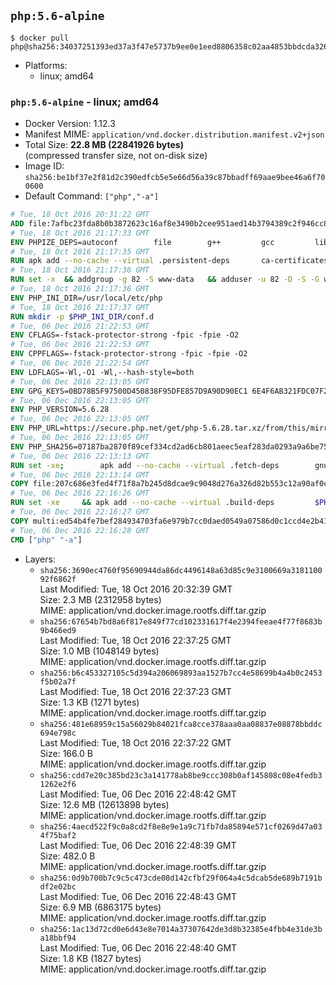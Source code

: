## `php:5.6-alpine`

```console
$ docker pull php@sha256:34037251393ed37a3f47e5737b9ee0e1eed8806358c02aa4853bbdcda3264559
```

-	Platforms:
	-	linux; amd64

### `php:5.6-alpine` - linux; amd64

-	Docker Version: 1.12.3
-	Manifest MIME: `application/vnd.docker.distribution.manifest.v2+json`
-	Total Size: **22.8 MB (22841926 bytes)**  
	(compressed transfer size, not on-disk size)
-	Image ID: `sha256:be1bf37e2f81d2c390edfcb5e5e66d56a39c87bbadff69aae9bee46a6f700600`
-	Default Command: `["php","-a"]`

```dockerfile
# Tue, 18 Oct 2016 20:31:22 GMT
ADD file:7afbc23fda8b0b3872623c16af8e3490b2cee951aed14b3794389c2f946cc8c7 in / 
# Tue, 18 Oct 2016 21:17:33 GMT
ENV PHPIZE_DEPS=autoconf 		file 		g++ 		gcc 		libc-dev 		make 		pkgconf 		re2c
# Tue, 18 Oct 2016 21:17:35 GMT
RUN apk add --no-cache --virtual .persistent-deps 		ca-certificates 		curl 		tar 		xz
# Tue, 18 Oct 2016 21:17:36 GMT
RUN set -x 	&& addgroup -g 82 -S www-data 	&& adduser -u 82 -D -S -G www-data www-data
# Tue, 18 Oct 2016 21:17:36 GMT
ENV PHP_INI_DIR=/usr/local/etc/php
# Tue, 18 Oct 2016 21:17:37 GMT
RUN mkdir -p $PHP_INI_DIR/conf.d
# Tue, 06 Dec 2016 21:22:53 GMT
ENV CFLAGS=-fstack-protector-strong -fpic -fpie -O2
# Tue, 06 Dec 2016 21:22:53 GMT
ENV CPPFLAGS=-fstack-protector-strong -fpic -fpie -O2
# Tue, 06 Dec 2016 21:22:54 GMT
ENV LDFLAGS=-Wl,-O1 -Wl,--hash-style=both
# Tue, 06 Dec 2016 22:13:05 GMT
ENV GPG_KEYS=0BD78B5F97500D450838F95DFE857D9A90D90EC1 6E4F6AB321FDC07F2C332E3AC2BF0BC433CFC8B3
# Tue, 06 Dec 2016 22:13:05 GMT
ENV PHP_VERSION=5.6.28
# Tue, 06 Dec 2016 22:13:05 GMT
ENV PHP_URL=https://secure.php.net/get/php-5.6.28.tar.xz/from/this/mirror PHP_ASC_URL=https://secure.php.net/get/php-5.6.28.tar.xz.asc/from/this/mirror
# Tue, 06 Dec 2016 22:13:05 GMT
ENV PHP_SHA256=07187ba2870f89cef334cd2ad6cb801aeec5eaf283da0293a9a6be75d6786d11 PHP_MD5=1e01c66b2e67ab3b56a6180ee560fe4c
# Tue, 06 Dec 2016 22:13:13 GMT
RUN set -xe; 		apk add --no-cache --virtual .fetch-deps 		gnupg 		openssl 	; 		mkdir -p /usr/src; 	cd /usr/src; 		wget -O php.tar.xz "$PHP_URL"; 		if [ -n "$PHP_SHA256" ]; then 		echo "$PHP_SHA256 *php.tar.xz" | sha256sum -c -; 	fi; 	if [ -n "$PHP_MD5" ]; then 		echo "$PHP_MD5 *php.tar.xz" | md5sum -c -; 	fi; 		if [ -n "$PHP_ASC_URL" ]; then 		wget -O php.tar.xz.asc "$PHP_ASC_URL"; 		export GNUPGHOME="$(mktemp -d)"; 		for key in $GPG_KEYS; do 			gpg --keyserver ha.pool.sks-keyservers.net --recv-keys "$key"; 		done; 		gpg --batch --verify php.tar.xz.asc php.tar.xz; 		rm -r "$GNUPGHOME"; 	fi; 		apk del .fetch-deps
# Tue, 06 Dec 2016 22:13:14 GMT
COPY file:207c686e3fed4f71f8a7b245d8dcae9c9048d276a326d82b553c12a90af0c0ca in /usr/local/bin/ 
# Tue, 06 Dec 2016 22:16:26 GMT
RUN set -xe 	&& apk add --no-cache --virtual .build-deps 		$PHPIZE_DEPS 		curl-dev 		libedit-dev 		libxml2-dev 		openssl-dev 		sqlite-dev 		&& docker-php-source extract 	&& cd /usr/src/php 	&& ./configure 		--with-config-file-path="$PHP_INI_DIR" 		--with-config-file-scan-dir="$PHP_INI_DIR/conf.d" 				--disable-cgi 				--enable-ftp 		--enable-mbstring 		--enable-mysqlnd 				--with-curl 		--with-libedit 		--with-openssl 		--with-zlib 				$PHP_EXTRA_CONFIGURE_ARGS 	&& make -j "$(getconf _NPROCESSORS_ONLN)" 	&& make install 	&& { find /usr/local/bin /usr/local/sbin -type f -perm +0111 -exec strip --strip-all '{}' + || true; } 	&& make clean 	&& docker-php-source delete 		&& runDeps="$( 		scanelf --needed --nobanner --recursive /usr/local 			| awk '{ gsub(/,/, "\nso:", $2); print "so:" $2 }' 			| sort -u 			| xargs -r apk info --installed 			| sort -u 	)" 	&& apk add --no-cache --virtual .php-rundeps $runDeps 		&& apk del .build-deps
# Tue, 06 Dec 2016 22:16:27 GMT
COPY multi:ed54b4fe7bef284934703fa6e979b7cc0daed0549a07586d0c1ccd4e2b41884a in /usr/local/bin/ 
# Tue, 06 Dec 2016 22:16:28 GMT
CMD ["php" "-a"]
```

-	Layers:
	-	`sha256:3690ec4760f95690944da86dc4496148a63d85c9e3100669a318110092f6862f`  
		Last Modified: Tue, 18 Oct 2016 20:32:39 GMT  
		Size: 2.3 MB (2312958 bytes)  
		MIME: application/vnd.docker.image.rootfs.diff.tar.gzip
	-	`sha256:67654b7bd8a6f817e849f77cd102331617f4e2394feeae4f77f8683b9b466ed9`  
		Last Modified: Tue, 18 Oct 2016 22:37:25 GMT  
		Size: 1.0 MB (1048149 bytes)  
		MIME: application/vnd.docker.image.rootfs.diff.tar.gzip
	-	`sha256:b6c453327105c5d394a206069893aa1527b7cc4e58699b4a4b0c2453f5b02a7f`  
		Last Modified: Tue, 18 Oct 2016 22:37:23 GMT  
		Size: 1.3 KB (1271 bytes)  
		MIME: application/vnd.docker.image.rootfs.diff.tar.gzip
	-	`sha256:481e68959c15a56029b84021fca8cce378aaa0aa08837e08878bbddc694e798c`  
		Last Modified: Tue, 18 Oct 2016 22:37:22 GMT  
		Size: 166.0 B  
		MIME: application/vnd.docker.image.rootfs.diff.tar.gzip
	-	`sha256:cdd7e20c385bd23c3a141778ab8be9ccc308b0af145808c08e4fedb31262e2f6`  
		Last Modified: Tue, 06 Dec 2016 22:48:42 GMT  
		Size: 12.6 MB (12613898 bytes)  
		MIME: application/vnd.docker.image.rootfs.diff.tar.gzip
	-	`sha256:4aecd522f9c0a8cd2f8e8e9e1a9c71fb7da85894e571cf0269d47a034f75baf2`  
		Last Modified: Tue, 06 Dec 2016 22:48:39 GMT  
		Size: 482.0 B  
		MIME: application/vnd.docker.image.rootfs.diff.tar.gzip
	-	`sha256:0d9b700b7c9c5c473cde08d142cfbf29f064a4c5dcab5de689b7191bdf2e02bc`  
		Last Modified: Tue, 06 Dec 2016 22:48:43 GMT  
		Size: 6.9 MB (6863175 bytes)  
		MIME: application/vnd.docker.image.rootfs.diff.tar.gzip
	-	`sha256:1ac13d72cd0e6d43e8e7014a37307642de3d8b32385e4fbb4e31de3ba18bbf94`  
		Last Modified: Tue, 06 Dec 2016 22:48:40 GMT  
		Size: 1.8 KB (1827 bytes)  
		MIME: application/vnd.docker.image.rootfs.diff.tar.gzip
